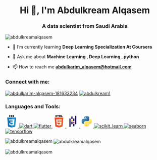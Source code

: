 <h1 align="center">Hi 👋, I'm Abdulkream Alqasem</h1>
<h3 align="center">A data scientist from Saudi Arabia</h3>

<p align="left"> <img src="https://komarev.com/ghpvc/?username=abdulkreamalqasem&label=Profile%20views&color=0e75b6&style=flat" alt="abdulkreamalqasem" /> </p>

- 🌱 I’m currently learning **Deep Learning Specialization At Coursera**

- 💬 Ask me about **Machine Learning , Deep Learning , python**

- 📫 How to reach me **abdulkarim_alqasem@hotmail.com**

<h3 align="left">Connect with me:</h3>
<p align="left">
<a href="https://linkedin.com/in/abdulkarim-alqasem-181633234" target="blank"><img align="center" src="https://raw.githubusercontent.com/rahuldkjain/github-profile-readme-generator/master/src/images/icons/Social/linked-in-alt.svg" alt="abdulkarim-alqasem-181633234" height="30" width="40" /></a>
<a href="https://kaggle.com/abdulkream1" target="blank"><img align="center" src="https://raw.githubusercontent.com/rahuldkjain/github-profile-readme-generator/master/src/images/icons/Social/kaggle.svg" alt="abdulkream1" height="30" width="40" /></a>
</p>

<h3 align="left">Languages and Tools:</h3>
<p align="left"> <a href="https://www.w3schools.com/css/" target="_blank" rel="noreferrer"> <img src="https://raw.githubusercontent.com/devicons/devicon/master/icons/css3/css3-original-wordmark.svg" alt="css3" width="40" height="40"/> </a> <a href="https://dart.dev" target="_blank" rel="noreferrer"> <img src="https://www.vectorlogo.zone/logos/dartlang/dartlang-icon.svg" alt="dart" width="40" height="40"/> </a> <a href="https://flutter.dev" target="_blank" rel="noreferrer"> <img src="https://www.vectorlogo.zone/logos/flutterio/flutterio-icon.svg" alt="flutter" width="40" height="40"/> </a> <a href="https://www.w3.org/html/" target="_blank" rel="noreferrer"> <img src="https://raw.githubusercontent.com/devicons/devicon/master/icons/html5/html5-original-wordmark.svg" alt="html5" width="40" height="40"/> </a> <a href="https://pandas.pydata.org/" target="_blank" rel="noreferrer"> <img src="https://raw.githubusercontent.com/devicons/devicon/2ae2a900d2f041da66e950e4d48052658d850630/icons/pandas/pandas-original.svg" alt="pandas" width="40" height="40"/> </a> <a href="https://www.python.org" target="_blank" rel="noreferrer"> <img src="https://raw.githubusercontent.com/devicons/devicon/master/icons/python/python-original.svg" alt="python" width="40" height="40"/> </a> <a href="https://scikit-learn.org/" target="_blank" rel="noreferrer"> <img src="https://upload.wikimedia.org/wikipedia/commons/0/05/Scikit_learn_logo_small.svg" alt="scikit_learn" width="40" height="40"/> </a> <a href="https://seaborn.pydata.org/" target="_blank" rel="noreferrer"> <img src="https://seaborn.pydata.org/_images/logo-mark-lightbg.svg" alt="seaborn" width="40" height="40"/> </a> <a href="https://www.tensorflow.org" target="_blank" rel="noreferrer"> <img src="https://www.vectorlogo.zone/logos/tensorflow/tensorflow-icon.svg" alt="tensorflow" width="40" height="40"/> </a> </p>

<p><img align="left" src="https://github-readme-stats.vercel.app/api/top-langs?username=abdulkreamalqasem&show_icons=true&locale=en&layout=compact" alt="abdulkreamalqasem" /></p>

<p>&nbsp;<img align="center" src="https://github-readme-stats.vercel.app/api?username=abdulkreamalqasem&show_icons=true&locale=en" alt="abdulkreamalqasem" /></p>

<p><img align="center" src="https://github-readme-streak-stats.herokuapp.com/?user=abdulkreamalqasem&" alt="abdulkreamalqasem" /></p>
